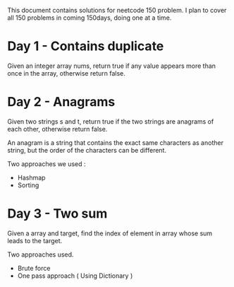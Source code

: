 This document contains solutions for neetcode 150 problem. I plan to cover all 150 problems in coming 150days, doing one at a time.

# Day 1 - Contains duplicate
Given an integer array nums, return true if any value appears more than once in the array, otherwise return false.

# Day 2 - Anagrams
Given two strings s and t, return true if the two strings are anagrams of each other, otherwise return false.

An anagram is a string that contains the exact same characters as another string, but the order of the characters can be different.

Two approaches we used : 
- Hashmap
- Sorting

# Day 3 - Two sum
Given a array and target, find the index of element in array whose sum leads to the target.

Two approaches used. 
- Brute force
- One pass approach ( Using Dictionary )
